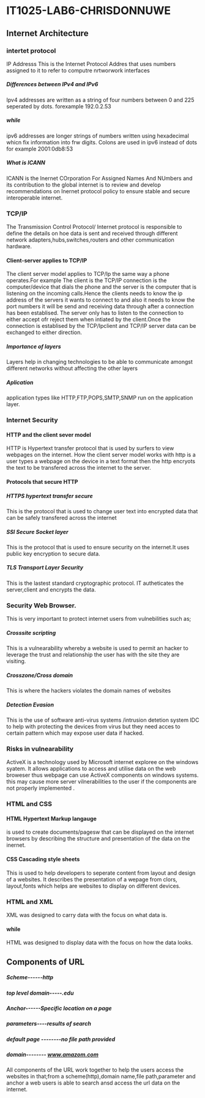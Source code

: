 # IT1025-LAB6-CHRISDONNUWE

## Internet Architecture
### intertet protocol
IP Addresss This is the Internet Protocol Addres that uses numbers assigned to it to refer to computre nrtworwork interfaces
##### Differences between IPv4 and IPv6
Ipv4 addresses are written as a string of four numbers between 0 and 225 seperated by dots. forexample 192.0.2.53
##### while 
ipv6 addresses are longer strings of numbers written using hexadecimal whicn fix information into frw digits. Colons are used in ipv6 instead of dots for example 2001:0db8:53
##### What is ICANN
ICANN is the Inernet COrporation For Assigned Names And NUmbers and its contribution to the global internet is to review and develop recommendations on Inernet protocol policy to ensure stable and secure interoperable internet.

### TCP/IP
The Transmission Control Protocol/ Internet protocol is responsible to define the details on hoe data is sent and received through different network adapters,hubs,switches,routers and other communication hardware.
#### Client-server applies to TCP/IP
The client server model applies to TCP/Ip the same way a phone operates.For example The client is the TCP/IP connection is the computer/device that dials the phone and the server is the computer that is listening on the incoming calls.Hence the clients needs to know the ip address of the servers it wants to connect to and also it needs to know the port numbers it will be send and receiving data through after a connection has been establised. The server only has to listen to the connection to either accept ofr reject them when intiated by the client.Once the connection is establised by the TCP/Ipclient and TCP/IP server data can be exchanged to either direction.

##### Importance of layers 
Layers help in changing technologies to be able to communicate amongst different networks without affecting the other layers
##### Aplication
application types like HTTP,FTP,POPS,SMTP,SNMP run on the application layer.

### Internet Security
#### HTTP and the client sever model
HTTP is Hypertext transfer protocol that is used by surfers to view webpages on the internet.
How the client server model works with http is a user types a webpage on the device in a text format then the http encryots the text to be transfered across the internet to the server.
 #### Protocols that secure HTTP
 ##### HTTPS hypertext transfer secure
 This is the protocol that is used to change user text into encrypted data that can be safely transfered across the internet
 ##### SSl Secure Socket layer
 This is the protocol that is used to ensure security on the internet.It uses public key encryption to secure data.
 ##### TLS Transport Layer Security
 This is the lastest standard cryptographic protocol. IT autheticates the server,client and encrypts the data.
 
 ### Security Web Browser.
 This is very important to protect internet users from vulnebilities such as;
 ##### Crosssite scripting
 This is a vulnearability whereby a website is used to permit an hacker to leverage the trust and relationship the user has with the site they  are visiting.
 ##### Crosszone/Cross domain
 This is where the hackers violates the domain names of websites
 ##### Detection Evasion
 This is the use of software anti-virus systems /intrusion detetion system IDC to help with protecting the devices from virus but they need acces to certain pattern which may expose user data if hacked.
 ### Risks in vulnearability
 ActiveX is a technology used by Microsoft internet exploree on the windows syatem. It allows applications to access and utilise data on the web broweser thus webpage can use ActiveX components on windows systems. this may cause more server vilnerabilities to the user if the components are not properly implemented .
 
 ### HTML and CSS
#### HTML Hypertext Markup langauge
is used to create documents/pagesw that can be displayed on the internet browsers by describing the structure and presentation of the data on the inernet.
#### CSS Cascading style sheets 
This is used to help developers to seperate content from layout and design of a websites. It describes the presentation of a wepage from clors, layout,fonts which helps are websites to display on different devices.

### HTML  and XML
 XML was designed to carry data with the focus on what data is. 
 #### while
 HTML was designed to display data with the focus on how the data looks.
 
 
## Components of URL
##### Scheme------http
##### top level domain-----.edu
##### Anchor------Specific location on a page
##### parameters----results of search
##### default page --------no file path provided
##### domain-------- www.amazom.com 
All components of the URL work together to help the users access the websites in that;from a scheme(http),domain name,file path,parameter and anchor a web users is able to search ansd access the url data on the internet. 

 


